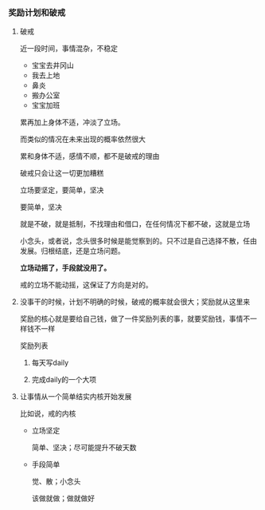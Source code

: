 ### 奖励计划和破戒

1. 破戒

   近一段时间，事情混杂，不稳定

   + 宝宝去井冈山
   + 我去上地
   + 鼻炎
   + 搬办公室
   + 宝宝加班

   累再加上身体不适，冲淡了立场。

   而类似的情况在未来出现的概率依然很大

   累和身体不适，感情不顺，都不是破戒的理由

   破戒只会让这一切更加糟糕

   

   立场要坚定，要简单，坚决

   要简单，坚决

   就是不破，就是抵制，不找理由和借口，在任何情况下都不破，这就是立场

   

   小念头，或者说，念头很多时候是能觉察到的。只不过是自己选择不散，任由发展。归根结底，还是立场问题。

   **立场动摇了，手段就没用了。**

   

   戒的立场不能动摇，这保证了方向是对的。

   

   

2. 没事干的时候，计划不明确的时候，破戒的概率就会很大；奖励就从这里来

   奖励的核心就是要给自己钱，做了一件奖励列表的事，就要奖励钱，事情不一样钱不一样

   奖励列表

   1. 每天写daily

   2. 完成daily的一个大项

      

3. 让事情从一个简单结实内核开始发展

   比如说，戒的内核

   + 立场坚定

     简单、坚决；尽可能提升不破天数

   + 手段简单

     觉、散；小念头

     该做就做；做就做好



















